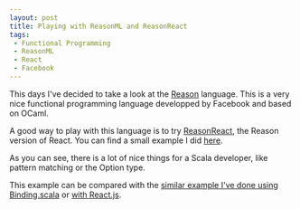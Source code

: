 ```yaml
---
layout: post
title: Playing with ReasonML and ReasonReact
tags:
 - Functional Programming
 - ReasonML
 - React
 - Facebook
---
```


This days I've decided to take a look at the [Reason](https://reasonml.github.io/) language. This is a very nice functional programming language developped by Facebook and based on OCaml.

A good way to play with this language is to try [ReasonReact](https://reasonml.github.io/reason-react/), the Reason version of React.
You can find a small example I did [here](https://repl.it/@Loic_D/reasonReactLearn-List).

As you can see, there is a lot of nice things for a Scala developer, like pattern matching or the Option type.

This example can be compared with the [similar example I've done using Binding.scala](http://loicdescotte.github.io/posts/binding-scalajs/) or [with React.js](https://codepen.io/loicd/pen/RKJryq).
